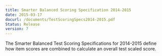 ```yaml
---
title: Smarter Balanced Scoring Specification 2014-2015
date: 2015-03-17
docurl: /documents/TestScoringSpecs2014-2015.pdf
Status: Release
version: 7
---
```

The Smarter Balanced Test Scoring Specifications for 2014-2015 define how item scores are combined to calculate an overall test scaled score.
